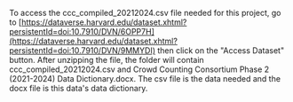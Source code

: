 To access the ccc_compiled_20212024.csv file needed for this project, go to [https://dataverse.harvard.edu/dataset.xhtml?persistentId=doi:10.7910/DVN/6OPP7H](https://dataverse.harvard.edu/dataset.xhtml?persistentId=doi:10.7910/DVN/9MMYDI) then click on the "Access Dataset" button.
After unzipping the file, the folder will contain ccc_compiled_20212024.csv and Crowd Counting Consortium Phase 2 (2021-2024) Data Dictionary.docx. The csv file is the data needed and the docx file is this data's data dictionary. 
